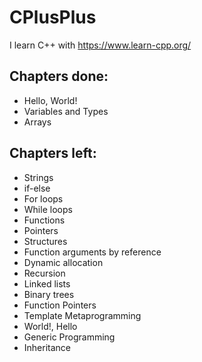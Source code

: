 # CPlusPlus

I learn C++ with https://www.learn-cpp.org/

## Chapters done:
*  Hello, World!
* Variables and Types  
* Arrays

## Chapters left:
* Strings
* if-else
* For loops
* While loops
* Functions
* Pointers
* Structures
* Function arguments by reference
* Dynamic allocation
* Recursion
* Linked lists
* Binary trees
* Function Pointers
* Template Metaprogramming
* World!, Hello
* Generic Programming
* Inheritance 
